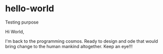 # hello-world
Testing purpose

Hi World,

I'm back to the programming cosmos.
Ready to design and ode that would bring change to the human mankind altogether.
Keep an eye!!!
